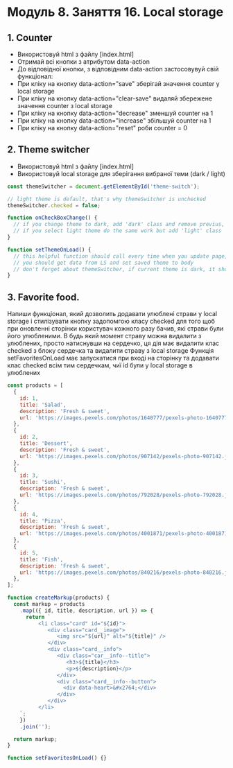 # Модуль 8. Заняття 16. Local storage

## 1. Counter

- Використовуй html з файлу [index.html]
- Отримай всі кнопки з атрибутом data-action
- До відповідної кнопки, з відповідним data-action застосовувуй свій функціонал:
- При кліку на кнопку data-action="save" зберігай значення counter у local storage
- При кліку на кнопку data-action="clear-save" видаляй збережене значення counter з local storage
- При кліку на кнопку data-action="decrease" зменшуй counter на 1
- При кліку на кнопку data-action="increase" збільшуй counter на 1
- При кліку на кнопку data-action="reset" роби counter = 0

## 2. Theme switcher

- Використовуй html з файлу [index.html]
- Використовуй local storage для зберігання вибраної теми (dark / light)

```js
const themeSwitcher = document.getElementById('theme-switch');

// light theme is default, that's why themeSwitcher is unchecked
themeSwitcher.checked = false;

function onCheckBoxChange() {
  // if you change theme to dark, add 'dark' class and remove previus, add this change to local storage
  // if you select light theme do the same work but add 'light' class
}

function setThemeOnLoad() {
  // this helpful function should call every time when you update page, to check what theme was seted to local storage
  // you should get data from LS and set saved theme to body
  // don't forget about themeSwitcher, if current theme is dark, it should be checked
}
```

## 3. Favorite food.

Напиши функціонал, який дозволить додавати улюблені страви у local storage і стилізувати кнопку задопомгою класу checked для того щоб при оновленні сторінки користувач кожного разу бачив, які страви були його улюбленими.
В будь який момент страву можна видалити з улюблених, просто натиснувши на сердечко, ця дія має видалити клас checked з блоку сердечка та видалити страву з local storage
Функція setFavoritesOnLoad має запускатися при вході на сторінку та додавати клас checked всім тим сердечкам, чиї id були у local storage в улюблених

```js
const products = [
  {
    id: 1,
    title: 'Salad',
    description: 'Fresh & sweet',
    url: 'https://images.pexels.com/photos/1640777/pexels-photo-1640777.jpeg?auto=compress&cs=tinysrgb&dpr=1&w=500',
  },
  {
    id: 2,
    title: 'Dessert',
    description: 'Fresh & sweet',
    url: 'https://images.pexels.com/photos/907142/pexels-photo-907142.jpeg?auto=compress&cs=tinysrgb&dpr=2&h=750&w=1260',
  },
  {
    id: 3,
    title: 'Sushi',
    description: 'Fresh & sweet',
    url: 'https://images.pexels.com/photos/792028/pexels-photo-792028.jpeg?auto=compress&cs=tinysrgb&dpr=1&w=500',
  },
  {
    id: 4,
    title: 'Pizza',
    description: 'Fresh & sweet',
    url: 'https://images.pexels.com/photos/4001871/pexels-photo-4001871.jpeg?auto=compress&cs=tinysrgb&dpr=2&h=750&w=1260',
  },
  {
    id: 5,
    title: 'Fish',
    description: 'Fresh & sweet',
    url: 'https://images.pexels.com/photos/840216/pexels-photo-840216.jpeg?auto=compress&cs=tinysrgb&dpr=1&w=500',
  },
];

function createMarkup(products) {
  const markup = products
    .map(({ id, title, description, url }) => {
      return `
          <li class="card" id="${id}">
             <div class="card__image">
                <img src="${url}" alt="${title}" />
             </div>
             <div class="card__info">
                <div class="car__info--title">
                   <h3>${title}</h3>
                   <p>${description}</p>
                </div>
                <div class="card__info--button">
                  <div data-heart>&#x2764;</div>
                </div>
             </div>
          </li>
    `;
    })
    .join('');

  return markup;
}

function setFavoritesOnLoad() {}
```
